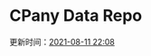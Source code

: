 # CPany Data Repo

<!-- START_SECTION: update_time -->
更新时间：[2021-08-11 22:08](https://www.timeanddate.com/worldclock/fixedtime.html?msg=Fetch+data&iso=20210811T220803&p1=237)
<!-- END_SECTION: update_time -->
